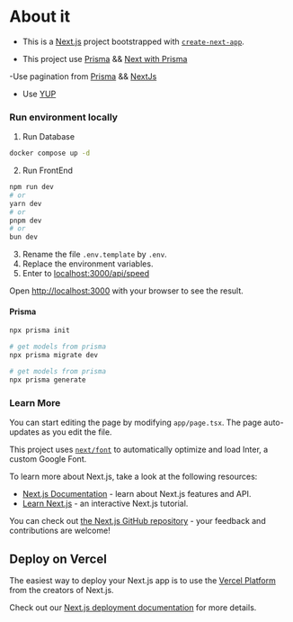 # About it

- This is a [Next.js](https://nextjs.org/) project bootstrapped with [`create-next-app`](https://github.com/vercel/next.js/tree/canary/packages/create-next-app).

- This project use [Prisma](https://www.prisma.io/docs/orm/overview/introduction/what-is-prisma) && [Next with Prisma](https://vercel.com/guides/nextjs-prisma-postgres)

-Use pagination from [Prisma](https://www.prisma.io/docs/orm/prisma-client/queries/pagination) && [NextJs](https://nextjs.org/docs/app/building-your-application/routing/route-handlers)

- Use [YUP](https://www.npmjs.com/package/yup)

### Run environment locally

1. Run Database
```bash
docker compose up -d
```


2. Run FrontEnd
```bash
npm run dev
# or
yarn dev
# or
pnpm dev
# or
bun dev
```

3. Rename the file `.env.template` by `.env`.
4. Replace the environment variables.
5. Enter to [localhost:3000/api/speed](localhost:3000/api/speed)

Open [http://localhost:3000](http://localhost:3000) with your browser to see the result.

#### Prisma
```bash
npx prisma init

# get models from prisma
npx prisma migrate dev

# get models from prisma
npx prisma generate
```


### Learn More

You can start editing the page by modifying `app/page.tsx`. The page auto-updates as you edit the file.

This project uses [`next/font`](https://nextjs.org/docs/basic-features/font-optimization) to automatically optimize and load Inter, a custom Google Font.

To learn more about Next.js, take a look at the following resources:

- [Next.js Documentation](https://nextjs.org/docs) - learn about Next.js features and API.
- [Learn Next.js](https://nextjs.org/learn) - an interactive Next.js tutorial.

You can check out [the Next.js GitHub repository](https://github.com/vercel/next.js/) - your feedback and contributions are welcome!

## Deploy on Vercel

The easiest way to deploy your Next.js app is to use the [Vercel Platform](https://vercel.com/new?utm_medium=default-template&filter=next.js&utm_source=create-next-app&utm_campaign=create-next-app-readme) from the creators of Next.js.

Check out our [Next.js deployment documentation](https://nextjs.org/docs/deployment) for more details.
